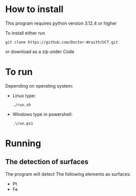 # How to install
This program requires python version 3.12.4 or higher

To install either run
```
git clone https://github.com/Doctor-Wraith/UCT.git
```
or download as a zip under Code

# To run
Depending on operating system:
- Linux type:
    ```
    ./run.sh
    ```
- Windows type in powershell:
    ```
    .\run.ps1
    ```

# Running
## The detection of surfaces
The program will detect The following elements as surfaces:
- Pt
- Fe
